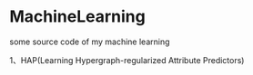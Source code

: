 # MachineLearning
some source code of  my machine learning

1、HAP(Learning Hypergraph-regularized Attribute Predictors)
